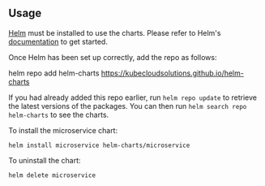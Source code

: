 ## Usage

[Helm](https://helm.sh) must be installed to use the charts.  Please refer to
Helm's [documentation](https://helm.sh/docs) to get started.

Once Helm has been set up correctly, add the repo as follows:

  helm repo add helm-charts https://kubecloudsolutions.github.io/helm-charts

If you had already added this repo earlier, run `helm repo update` to retrieve
the latest versions of the packages.  You can then run `helm search repo helm-charts` to see the charts.

To install the microservice chart:

    helm install microservice helm-charts/microservice

To uninstall the chart:

    helm delete microservice
